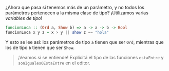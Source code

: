 ¿Ahora que pasa si tenemos más de un parámetro, y no todos los parámetros pertenecen a la misma clase de tipo? ¡Utilizamos varias _variables de tipo_!

```haskell
funcionLoca :: (Ord a, Show b) => a -> a -> b -> Bool
funcionLoca x y z = x > y || show z == "hola"
```
 
Y esto se lee así: los parámetros de tipo `a` tienen que ser `Ord`, mientras que los de tipo `b` tienen que ser `Show`.

> ¡Veamos si se entiende! Explicitá el tipo de las funciones `estaEntre` y `sonIgualesOEstaEntre` en el editor. 
